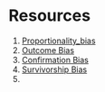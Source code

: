 # Resources

1. [Proportionality_bias](https://en.wikipedia.org/wiki/Proportionality_bias)
2. [Outcome Bias](https://en.wikipedia.org/wiki/Outcome_bias)
3. [Confirmation Bias](https://en.wikipedia.org/wiki/Confirmation_bias)
4. [Survivorship Bias](https://en.wikipedia.org/wiki/Survivorship_bias)
5. 